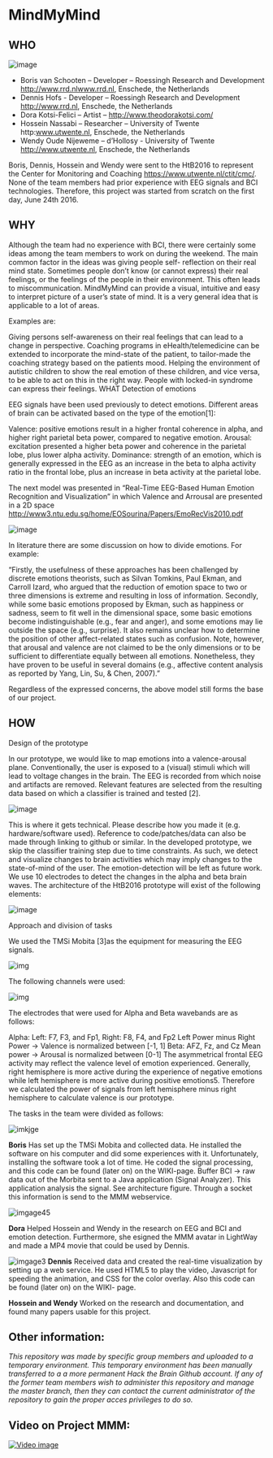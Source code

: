 # MindMyMind

## WHO
![image](https://github.com/HackTheBrain/MindMyMind/blob/master/images/MMM1.jpg)

- Boris van Schooten – Developer – Roessingh Research and Development http://www.rrd.nlwww.rrd.nl, Enschede, the Netherlands
- Dennis Hofs - Developer – Roessingh Research and Development http://www.rrd.nl, Enschede, the Netherlands
- Dora Kotsi-Felici – Artist – http://www.theodorakotsi.com/
- Hossein Nassabi – Researcher – University of Twente http:www.utwente.nl, Enschede, the Netherlands
- Wendy Oude Nijeweme – d’Hollosy - University of Twente http://www.utwente.nl, Enschede, the Netherlands

Boris, Dennis, Hossein and Wendy were sent to the HtB2016 to represent the Center for Monitoring and Coaching https://www.utwente.nl/ctit/cmc/. None of the team members had prior experience with EEG signals and BCI technologies. Therefore, this project was started from scratch on the first day, June 24th 2016.

## WHY
Although the team had no experience with BCI, there were certainly some ideas among the team members to work on during the weekend. The main common factor in the ideas was giving people self- reflection on their real mind state. Sometimes people don’t know (or cannot express) their real feelings, or the feelings of the people in their environment. This often leads to miscommunication. MindMyMind can provide a visual, intuitive and easy to interpret picture of a user’s state of mind. It is a very general idea that is applicable to a lot of areas.

Examples are:

Giving persons self-awareness on their real feelings that can lead to a change in perspective.
Coaching programs in eHealth/telemedicine can be extended to incorporate the mind-state of the patient, to tailor-made the coaching strategy based on the patients mood.
Helping the environment of autistic children to show the real emotion of these children, and vice versa, to be able to act on this in the right way.
People with locked-in syndrome can express their feelings.
WHAT
Detection of emotions

EEG signals have been used previously to detect emotions. Different areas of brain can be activated based on the type of the emotion[1]:


Valence: positive emotions result in a higher frontal coherence in alpha, and higher right parietal beta power, compared to negative emotion.
Arousal: excitation presented a higher beta power and coherence in the parietal lobe, plus lower alpha activity.
Dominance: strength of an emotion, which is generally expressed in the EEG as an increase in the beta to alpha activity ratio in the frontal lobe, plus an increase in beta activity at the parietal lobe.

The next model was presented in “Real-Time EEG-Based Human Emotion Recognition and Visualization” in which Valence and Arrousal are presented in a 2D space http://www3.ntu.edu.sg/home/EOSourina/Papers/EmoRecVis2010.pdf

![image](https://github.com/HackTheBrain/MindMyMind/blob/master/images/400px-MMM2.jpg)

In literature there are some discussion on how to divide emotions. For example:

“Firstly, the usefulness of these approaches has been challenged by discrete emotions theorists, such as Silvan Tomkins, Paul Ekman, and Carroll Izard, who argued that the reduction of emotion space to two or three dimensions is extreme and resulting in loss of information. Secondly, while some basic emotions proposed by Ekman, such as happiness or sadness, seem to fit well in the dimensional space, some basic emotions become indistinguishable (e.g., fear and anger), and some emotions may lie outside the space (e.g., surprise). It also remains unclear how to determine the position of other affect-related states such as confusion. Note, however, that arousal and valence are not claimed to be the only dimensions or to be sufficient to differentiate equally between all emotions. Nonetheless, they have proven to be useful in several domains (e.g., affective content analysis as reported by Yang, Lin, Su, & Chen, 2007).”

Regardless of the expressed concerns, the above model still forms the base of our project.

## HOW
Design of the prototype

In our prototype, we would like to map emotions into a valence-arousal plane. Conventionally, the user is exposed to a (visual) stimuli which will lead to voltage changes in the brain. The EEG is recorded from which noise and artifacts are removed. Relevant features are selected from the resulting data based on which a classifier is trained and tested [2].

![image](https://github.com/HackTheBrain/MindMyMind/blob/master/images/500px-MMM3.jpg)

This is where it gets technical. Please describe how you made it (e.g. hardware/software used). Reference to code/patches/data can also be made through linking to github or similar. In the developed prototype, we skip the classifier training step due to time constraints. As such, we detect and visualize changes to brain activities which may imply changes to the state-of-mind of the user. The emotion-detection will be left as future work. We use 10 electrodes to detect the changes in the alpha and beta brain waves. The architecture of the HtB2016 prototype will exist of the following elements:

![image](https://github.com/HackTheBrain/MindMyMind/blob/master/images/700px-MMM4.jpg)


Approach and division of tasks

We used the TMSi Mobita [3]as the equipment for measuring the EEG signals.

![img](https://github.com/HackTheBrain/MindMyMind/blob/master/images/400px-Screenshot_2016-07-13_01.35.34.png)

The following channels were used:

![img](https://github.com/HackTheBrain/MindMyMind/blob/master/images/400px-Screenshot_2016-07-13_01.35.50.png)

The electrodes that were used for Alpha and Beta wavebands are as follows:

Alpha:
Left: F7, F3, and Fp1,
Right: F8, F4, and Fp2
Left Power minus Right Power -> Valence is normalized between [-1, 1]
Beta:
AFZ, Fz, and Cz
Mean power -> Arousal is normalized between [0-1]
The asymmetrical frontal EEG activity may reflect the valence level of emotion experienced. Generally, right hemisphere is more active during the experience of negative emotions while left hemisphere is more active during positive emotions5. Therefore we calculated the power of signals from left hemisphere minus right hemisphere to calculate valence is our prototype.

The tasks in the team were divided as follows:

![imkjge](https://github.com/HackTheBrain/MindMyMind/blob/master/images/300px-Screenshot_2016-07-13_01.36.13.png)

**Boris**
Has set up the TMSi Mobita and collected data. He installed the software on his computer and did some experiences with it. Unfortunately, installing the software took a lot of time. He coded the signal processing, and this code can be found (later on) on the WIKI-page. Buffer BCI -> raw data out of the Morbita sent to a Java application (Signal Analyzer). This application analysis the signal. See architecture figure. Through a socket this information is send to the MMM webservice.

![imgage45](https://github.com/HackTheBrain/MindMyMind/blob/master/images/300px-Screenshot_2016-07-13_01.36.26.png)

**Dora**
Helped Hossein and Wendy in the research on EEG and BCI and emotion detection. Furthermore, she esigned the MMM avatar in LightWay and made a MP4 movie that could be used by Dennis.


![imgage3](https://github.com/HackTheBrain/MindMyMind/blob/master/images/400px-Screenshot_2016-07-13_01.36.35.png)
**Dennis**
Received data and created the real-time visualization by setting up a web service. He used HTML5 to play the video, Javascript for speeding the animation, and CSS for the color overlay. Also this code can be found (later on) on the WIKI- page.

**Hossein and Wendy**
Worked on the research and documentation, and found many papers usable for this project.

## Other information:
*This repository was made by specific group members and uploaded to a temporary environment. This temporary environment has been manually transferred to a a more permanent Hack the Brain Github account. If any of the former team members wish to administer this repository and manage the master branch, then they can contact the current administrator of the repository to gain the proper acces privileges to do so.*

## Video on Project MMM:
[![Video image](http://handledmovie.com/get/player01.gif)](https://vimeo.com/177943251)

